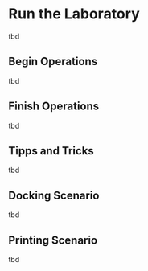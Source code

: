 # Run the Laboratory

tbd

## Begin Operations

tbd

## Finish Operations

tbd

## Tipps and Tricks

tbd

## Docking Scenario

tbd

## Printing Scenario

tbd